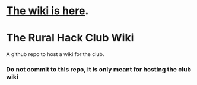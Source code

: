 # [The wiki is here](https://github.com/TheRural/wiki/wiki).

# The Rural Hack Club Wiki

A github repo to host a wiki for the club.

### Do not commit to this repo, it is only meant for hosting the club wiki
